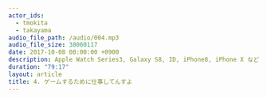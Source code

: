```yaml
---
actor_ids:
  - tmokita
  - takayama
audio_file_path: /audio/004.mp3
audio_file_size: 38060117
date: 2017-10-08 00:00:00 +0900
description: Apple Watch Series3, Galaxy S8, ID, iPhone8, iPhone X などの話をしました
duration: "79:17"
layout: article
title: 4. ゲームするために仕事してんすよ
---
```


